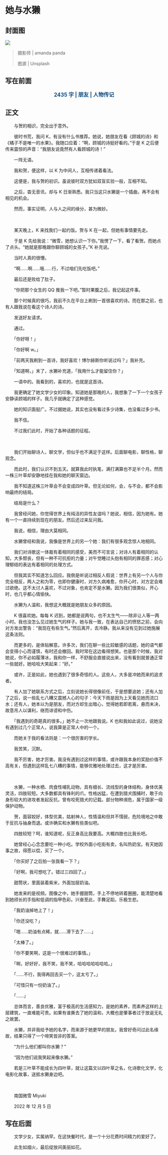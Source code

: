 # 她与水獭

## 封面图

![](https://raw.githubusercontent.com/TinySnow/GithubImageHosting/main/blog/articles/literature/amanda-panda-hKyQTIEjF2Q-unsplash.jpg)

> 摄影师 | amanda panda
>
> 图源 | Unsplash

## 写在前面

<p style="color:#0f4c81; text-align:center; font-weight:bold; font-size:larger;">2435 字 | 朋友 | 人物传记</p>

## 正文

　　与贺的相识，完全出于意外。

　　彼时书荒，我问 K，有没有什么书推荐。她说，她朋友在看《顾城的诗》和《橘子不是唯一的水果》。我随口应着：“啊，顾城的诗挺好看的。”于是 K 之后便传来震惊的声音：“我朋友说竟然有人看顾城的诗！”

　　一阵无语。

　　我和贺，便这样，以 K 为中间人，互相传递着看法。

　　这便是，我与贺的初识。虽说彼时双方犹如双盲实验一般，互相不知。

　　之后，杳无音讯，却与 K 日渐熟悉。我只当这只水獭是一个插曲，再不会有相见的机会。

　　然而，事实证明，人与人之间的缘分，甚为微妙。

　　<br />

　　某天晚上，K 来找我们一起约饭。贺与 K 在一起，但她有事情要先走。

　　于是 K 先给我说：“微雪，她想认识一下你。”我愣了一下，看了看贺。而她点了点头。“她就是那晚跟你聊顾城的女孩子。”K 补充说。

　　当时人真的很懵。

　　“啊……啊……哦……行，不过咱们先吃饭吧。”

　　最后还是败给了肚子。

　　“你把那个女生的 QQ 推我一下吧。”暂时果腹之后，我记起这件事。

　　那个时候真的很巧，我前不久在平台上刷到一首很喜欢的诗。而在那之前，也有人跟我说在看这个诗人的诗。

　　发送好友请求。

　　通过。

　　「你好呀！」

　　「你好啊 w。」

　　「前两天我刷到一首诗，我好喜欢！博尔赫斯你听说过吗？」我补充。

　　「知道啊，」末了，水獭补充道，「我用什么才能留住你？」

　　一语中的。我看到的，喜欢的，也就是这首诗。

　　我更确定了她文学少女的印象。知道她是那晚的人，我想象了一下一个女孩子安静读顾城的样子。我几乎就确定了这种感觉。

　　她的知识面挺广。不过据她说，其实也没有看过多少诗集，也没看过多少书。

　　我不信。

　　不过我们此时，开始了各种话题的征程。

　　<br />

　　我们开始聊诗人，聊文学，但似乎也不满足于这样。后面聊电影，聊性格，聊观念。

　　而此时，我们认识不到五天。就算我此时执笔，满打满算也不足半个月。然而一株三叶草却安静地挂在我和她的聊天窗边。

　　我不知道这株三叶草会不会变成四叶草。但无论如何，会，与不会，都不会影响最终的结局。

　　结局是什么？

　　我曾经问她，你觉得世界上有纯洁的异性友谊吗？她说，相信，因为她有。她有一个一直持续到现在的朋友。然后还过来反问我。

　　我说，相信，理由大莫相同。

　　水獭曾经和我说，我像是世界上的另一个她：我们有很多观念惊人地相同。

　　我们对诗歌这一体裁有着相同的感受，美而不可言说；对诗人有着相同的认知，大多颓丧，但有一种不可抗拒的力量；对午觉睡过头抱有相同的罪恶感；对心理郁结的表达有着相同的处理方式。

　　但我其实不知道怎么回应。我倒是听说过相反人假说：世界上有另一个人与你完全相反，两人之和为零，也即你健康时，对方久病难愈，你开心时，对方定会难过欲绝。这不太讨人喜欢，不过对象，也肯定不是水獭。因为我们很类似，开心时，也几乎都心情愉快。

　　水獭为人温和，我想这大概就是她朋友众多的原因。

　　K 很喜欢她。每每 K 迟到，她都是说两句，也不太生气——除非让人等一两小时。我也没怎么见过她生气的样子。她与我一致，在表达自己的愤怒之前，会向对方发出警告：“我现在有些生气。”然后离开，去冷静。我从来没有见到过她施展这条法则。

　　而更多的，是体贴解意。许多次，我们在聊一些比较敏感的话题，她的语气都会变得小心而谨慎，有时还会撤回。我时常在这边看得想笑。也是那个时候，我对她说，你不必如履薄冰，我和你一样，不舒服会直接说出来，没有看到就普通正常一些就好。她哈哈大笑起来：“好。”

　　或许，正是如此，她也遇到了很多奇怪的人。这些人，大多是冲她而来的追求者。

　　有人加了她联系方式之后，立刻说她长得很像前任，于是想要追她；还有人加了之后，说一些乱七八糟又震撼人心的句子：今天下雨是因为上天看见她而流口水；还有人，她本以为是朋友，而对方却生出暗心，觉得她若即若离，悬而未决，故意吊人以谋利，继而诽谤和中伤。

　　「我遇到的奇葩真的很多。」她不止一次地跟我说。K 也和我如此说过，说她没有遇到过几个正常人，说我算是正常人中的一个。

　　而她关于我的看法则是：一个很厉害的学长。

　　我苦笑，沉默。

　　我不厉害，她才厉害。我没有遇到过这样的事情，或许跟我本身的奖励价值不高有关，但遇到这样乱七八糟的事情，能够优雅地处理过去，这才是厉害。

　　<br />

　　水獭，一种水栖、肉食性哺乳动物，具有细长、流线型的身体结构，身体优美灵活，四肢较短。大多数都具有锋利的爪。性格凶猛，在遭到猎犬围捕时，敢于向身形较大的进攻者发起反抗，曾有咬死猎犬的记载。部分物种濒危，属于国家一级保护动物。

　　贺，面容姣好，体型优美，姑射神人，性情温和但并不懦弱，危险境地之中敢于反抗与抽身而退。或许确实和水獭有些类似吧。

　　四肢较短？呵，谁知道呢，反正身高比我要高。大概四肢也比我长吧。

　　她曾经心心念念要吃一种小吃。学校外面小吃街有卖，名叫热奶宝。有天她因事之故，得愿以偿，买了一个。

　　「你买好了之后拍一张我看一下？」

　　「好啊，我可想吃了。错过三四回了。」

　　甜筒状，里面装着紫米，外面加层奶油。

　　她发来的是视频。图像之中，她手握甜筒，手上不停地转着圈圈，能清楚地看到她颀长的手指和低调的指甲色彩。兴奋至此，手舞足蹈，乐极生悲。

　　「我奶油掉地上了！」

　　「你还没吃？」

　　「嗯……奶油有点稀，就……滑下去了……」

　　「太棒了。」

　　「你不要笑啊，这是一个很难过的事情。」

　　「啊，好好好，我不笑，我不笑，哈哈哈哈哈哈哈。」

　　「……不行，我得再回去买一个，这太亏了。」

　　「可惜只有一份奶油了。」

　　「……」

　　总体而言，善良优雅，富于极高的生活感知力，是她的素养，而素养这样的上层建筑，一直难能可贵。如果有谁撕去了她的温和，大概也是肇事者过于放诞无礼之故罢。

　　水獭，并非我给予她的名字，而来源于她更早的朋友。我曾好奇问过此名缘故，结果只得了一个啼笑皆非的答案。

　　“为什么他们都叫你水獭？”

　　“因为他们说我笑起来像水獭。”

　　若是三叶草不能成长为四叶草，就让这篇文以四叶草之名，化诗歌化文学，化电影化故事，送抵水獭身边吧。

　　<br />

　　南国微雪 Miyuki

　　2022 年 12 月 5 日

## 写在后面

　　文学少女，实属纳罕。在这快餐时代，是一个十分花费时间精力的爱好了。

　　此生如烟火，最后绽放间美丽如花。

